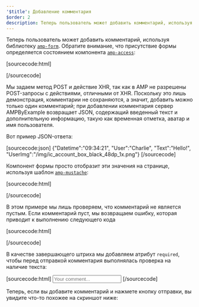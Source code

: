 ```yaml
---
'$title': Добавление комментария
$order: 2
description: Теперь пользователь может добавить комментарий, используя библиотеку amp-form. Обратите внимание, что присутствие формы определяется состоянием компонента amp-access...
---
```


<amp-img src="/static/img/comment.png" alt="Add comment" height="325" width="300"></amp-img>

Теперь пользователь может добавить комментарий, используя библиотеку [`amp-form`](../../../../documentation/components/reference/amp-form.md). Обратите внимание, что присутствие формы определяется состоянием компонента [`amp-access`](../../../../documentation/components/reference/amp-access.md):

[sourcecode:html]

<form amp-access="loggedIn" amp-access-hide method="post" action-xhr="<%host%>/samples_templates/comment_section/submit-comment-xhr" target="_top">
[/sourcecode]

Мы задаем метод POST и действие XHR, так как в AMP не разрешены POST-запросы с действиями, отличными от XHR. Поскольку это лишь демонстрация, комментарии не сохраняются, а значит, добавить можно только один комментарий; при добавлении комментария сервер AMPByExample возвращает JSON, содержащий введенный текст и дополнительную информацию, такую как временная отметка, аватар и имя пользователя.

Вот пример JSON-ответа:

[sourcecode:json]
{"Datetime":"09:34:21",
"User":"Charlie",
"Text":"Hello!",
"UserImg":"/img/ic_account_box_black_48dp_1x.png"}
[/sourcecode]

Компонент формы просто отобразит эти значения на странице, используя шаблон [`amp-mustache`](../../../../documentation/components/reference/amp-mustache.md):

[sourcecode:html]

<div submit-success>
  <template type="amp-mustache">
    <div class="comment-user">
      <amp-img width="44" class="user-avatar" height="44" alt="user" src="{{UserImg}}"></amp-img>
      <div class="card comment">
        <p><span class="user">{% raw %}{{User}}{% endraw %}</span><span class="date">{% raw %}{{Datetime}}{% endraw %}</span></p>
        <p>{% raw %}{{Text}}{% endraw %}</p>
      </div>
    </div>
  </template>
</div>
[/sourcecode]

В этом примере мы лишь проверяем, что комментарий не является пустым. Если комментарий пуст, мы возвращаем ошибку, которая приводит к выполнению следующего кода

[sourcecode:html]

<div submit-error>
  <template type="amp-mustache">
    Error! Looks like something went wrong with your comment, please try to submit it again.
  </template>
</div>
[/sourcecode]

В качестве завершающего штриха мы добавляем атрибут `required`, чтобы перед отправкой комментария выполнялась проверка на наличие текста:

<amp-img src="/static/img/enforce-comment.png" alt="Enforce comment" height="325" width="300"></amp-img>

[sourcecode:html]
<input type="text" class="data-input" name="text" placeholder="Your comment..." required>
[/sourcecode]

Теперь, если вы добавите комментарий и нажмете кнопку отправки, вы увидите что-то похожее на скриншот ниже:

<amp-img src="/static/img/logout-button.png" alt="Comment added" height="352" width="300"></amp-img>

